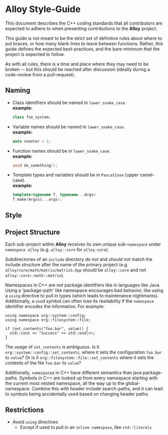 # Alloy Style-Guide

This document describes the C++ coding standards that all contributors are
expected to adhere to when presenting contributions to the **Alloy** project.

This guide is not meant to be the strict set of definitive rules about
where to put braces, or how many blank lines to leave between functions.
Rather, this guide defines the expected best-practices, and the
bare-minimum that the project is expected to follow.

As with all rules, there is a time and place where they may need to be
broken -- but this should be reached after discussion (ideally during
a code-review from a pull-request).

## <a name="naming"></a>Naming

* Class identifiers should be named in `lower_snake_case`. \
  **example:**
  ```c++
  class foo_system;
  ```
* Variable names should be named in `lower_snake_case`. \
  **example:**
  ```c++
  auto counter = 1;
  ```
* Function names should be in `lower_snake_case`. \
  **example:**
  ```c++
  void do_something();
  ```
* Template types and variables should be in `PascalCase` (upper camel-case). \
  **example:**
  ```c++
  template<typename T, typename...Args>
  T make(Args&&...args);
  ```

## <a name="style"></a>Style

## <a name="project-structure"></a>Project Structure

Each sub-project within **Alloy** receives its own unique sub-`namespace` under
`namespace alloy` (e.g. `alloy::core` for `alloy-core`).

Subdirectories of an `include` directory _do not_ and _should not_ match the
include structure after the name of the primary project (e.g.
`alloy/core/math/matrix/matrix3.hpp` should be `alloy::core` and not
`alloy::core::math::matrix`).

Namespaces in C++ are _not_ package identifiers like in languages
like Java. Using a 'package-path' like namespace encourages bad behavior, like
using a `using` directive to pull in types (which leads to maintenance
nightmares). Additionally, a `use`d symbol can often lose its readability if
the `namespace` identifier encodes the information. For example:

```
using namespace org::system::config;
using namespace org::filesystem::file;

if (set_contents("foo.bar", value)) {
  std::cout << "Success" << std::endl>>;
}
```

The usage of `set_contents` is ambiguous. Is it
`org::system::config::set_contents`, where it sets the configuration `foo.bar`
to `value`? Or is it `org::filesystem::file::set_contents` where it sets the
contents of the file `foo.bar` to `value`?

Additionally, `namespace`s in C++ have different semantics than java
package-paths. Symbols in C++ are looked up from every namespace starting with
the current most nested namespace, all the way up to the global-namespace.
Combine this with header include search-paths, and it can lead to symbols
being accidentally used based on changing header paths.

## Restrictions

* Avoid `using` directives
  * Except if used to pull in an `inline namespace`, like `std::literals`